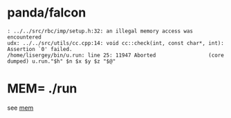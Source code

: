 # panda/falcon

    : ../../src/rbc/imp/setup.h:32: an illegal memory access was encountered
    udx: ../../src/utils/cc.cpp:14: void cc::check(int, const char*, int): Assertion `0' failed.
    /home/lisergey/bin/u.run: line 25: 11947 Aborted                 (core dumped) u.run."$h" $n $x $y $z "$@"

# MEM= ./run

see [mem](mem)
